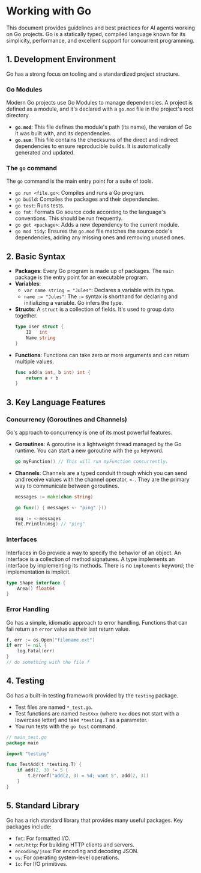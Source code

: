 # Working with Go

This document provides guidelines and best practices for AI agents working on Go projects. Go is a statically typed, compiled language known for its simplicity, performance, and excellent support for concurrent programming.

## 1. Development Environment

Go has a strong focus on tooling and a standardized project structure.

### Go Modules

Modern Go projects use Go Modules to manage dependencies. A project is defined as a module, and it's declared with a `go.mod` file in the project's root directory.

- **`go.mod`**: This file defines the module's path (its name), the version of Go it was built with, and its dependencies.
- **`go.sum`**: This file contains the checksums of the direct and indirect dependencies to ensure reproducible builds. It is automatically generated and updated.

### The `go` command

The `go` command is the main entry point for a suite of tools.

- `go run <file.go>`: Compiles and runs a Go program.
- `go build`: Compiles the packages and their dependencies.
- `go test`: Runs tests.
- `go fmt`: Formats Go source code according to the language's conventions. This should be run frequently.
- `go get <package>`: Adds a new dependency to the current module.
- `go mod tidy`: Ensures the `go.mod` file matches the source code's dependencies, adding any missing ones and removing unused ones.

## 2. Basic Syntax

- **Packages**: Every Go program is made up of packages. The `main` package is the entry point for an executable program.
- **Variables**:
  - `var name string = "Jules"`: Declares a variable with its type.
  - `name := "Jules"`: The `:=` syntax is shorthand for declaring and initializing a variable. Go infers the type.
- **Structs**: A `struct` is a collection of fields. It's used to group data together.
  ```go
  type User struct {
      ID   int
      Name string
  }
  ```
- **Functions**: Functions can take zero or more arguments and can return multiple values.
  ```go
  func add(a int, b int) int {
      return a + b
  }
  ```

## 3. Key Language Features

### Concurrency (Goroutines and Channels)

Go's approach to concurrency is one of its most powerful features.

- **Goroutines**: A goroutine is a lightweight thread managed by the Go runtime. You can start a new goroutine with the `go` keyword.
  ```go
  go myFunction() // This will run myFunction concurrently.
  ```
- **Channels**: Channels are a typed conduit through which you can send and receive values with the channel operator, `<-`. They are the primary way to communicate between goroutines.

  ```go
  messages := make(chan string)

  go func() { messages <- "ping" }()

  msg := <-messages
  fmt.Println(msg) // "ping"
  ```

### Interfaces

Interfaces in Go provide a way to specify the behavior of an object. An interface is a collection of method signatures. A type implements an interface by implementing its methods. There is no `implements` keyword; the implementation is implicit.

```go
type Shape interface {
    Area() float64
}
```

### Error Handling

Go has a simple, idiomatic approach to error handling. Functions that can fail return an `error` value as their last return value.

```go
f, err := os.Open("filename.ext")
if err != nil {
    log.Fatal(err)
}
// do something with the file f
```

## 4. Testing

Go has a built-in testing framework provided by the `testing` package.

- Test files are named `*_test.go`.
- Test functions are named `TestXxx` (where `Xxx` does not start with a lowercase letter) and take `*testing.T` as a parameter.
- You run tests with the `go test` command.

```go
// main_test.go
package main

import "testing"

func TestAdd(t *testing.T) {
    if add(2, 3) != 5 {
        t.Errorf("add(2, 3) = %d; want 5", add(2, 3))
    }
}
```

## 5. Standard Library

Go has a rich standard library that provides many useful packages. Key packages include:

- `fmt`: For formatted I/O.
- `net/http`: For building HTTP clients and servers.
- `encoding/json`: For encoding and decoding JSON.
- `os`: For operating system-level operations.
- `io`: For I/O primitives.
